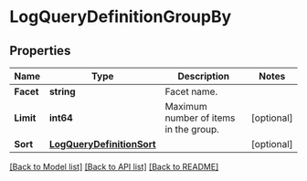 # LogQueryDefinitionGroupBy

## Properties

Name | Type | Description | Notes
------------ | ------------- | ------------- | -------------
**Facet** | **string** | Facet name. | 
**Limit** | **int64** | Maximum number of items in the group. | [optional] 
**Sort** | [**LogQueryDefinitionSort**](LogQueryDefinition_sort.md) |  | [optional] 

[[Back to Model list]](../README.md#documentation-for-models) [[Back to API list]](../README.md#documentation-for-api-endpoints) [[Back to README]](../README.md)


